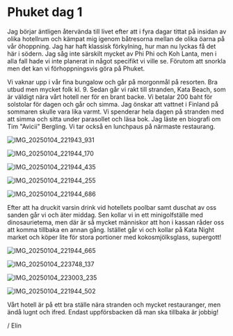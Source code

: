 # Phuket dag 1

Jag börjar äntligen återvända till livet efter att i fyra dagar tittat på insidan av olika hotellrum och kämpat mig igenom båtresorna mellan de olika öarna på vår öhoppning. Jag har haft klassisk förkylning, hur man nu lyckas få det här i södern. Jag såg inte särskilt mycket av Phi Phi och Koh Lanta, men i alla fall hade vi inte planerat in något specifikt vi ville se. Förutom att snorkla men det kan vi förhoppningsvis göra på Phuket.

Vi vaknar upp i vår fina bungalow och går på morgonmål på resorten. Bra utbud men mycket folk kl. 9. Sedan går vi rakt till stranden, Kata Beach, som är väldigt nära vårt hotell ner för en brant backe. Vi betalar 200 baht för solstolar för dagen och går och simma. Jag önskar att vattnet i Finland på sommaren skulle vara lika varmt. Vi spenderar hela dagen på stranden med att simma och sitta under parasollet och läsa bok. Jag läste en biografi om Tim "Avicii" Bergling. Vi tar också en lunchpaus på närmaste restaurang. 

![IMG_20250104_221943_931](https://github.com/user-attachments/assets/c5eecb87-045b-4d52-aeaf-e056827f36ea)


![IMG_20250104_221944_170](https://github.com/user-attachments/assets/362c8eb5-086e-4a73-9719-da657b5c0c77)


![IMG_20250104_221944_435](https://github.com/user-attachments/assets/00646146-d883-401e-a0e4-dd04cbe57543)


![IMG_20250104_221944_255](https://github.com/user-attachments/assets/b8b09fc7-ad2a-424e-b048-d95900a71af2)


![IMG_20250104_221944_686](https://github.com/user-attachments/assets/b0684459-6bdb-495d-89d4-37cdf6be33fa)


Efter att ha druckit varsin drink vid hotellets poolbar samt duschat av oss sanden går vi och äter middag. Sen kollar vi in ett minigolfställe med dinosaurietema, men där är så mycket människor att hon i kassan råder oss att komma tillbaka en annan gång. Istället går vi och kollar på Kata Night market och köper lite för stora portioner med kokosmjölksglass, supergott! 


![IMG_20250104_221944_665](https://github.com/user-attachments/assets/8476789e-c6d8-4e93-97b4-dc3b2bf899fe)


![IMG_20250104_223748_137](https://github.com/user-attachments/assets/705538f3-6940-4ae5-82c5-a98088f2a39a)


![IMG_20250104_223003_235](https://github.com/user-attachments/assets/3312a869-8df8-4b27-befe-6a22d7a7a5bc)


![IMG_20250104_221944_502](https://github.com/user-attachments/assets/f8fb7179-87f3-4e53-ab53-9b0e4b639d93)



Vårt hotell är på ett bra ställe nära stranden och mycket restauranger, men ändå lugnt och ifred. Endast uppförsbacken då man ska tillbaka är jobbig!

/ Elin
